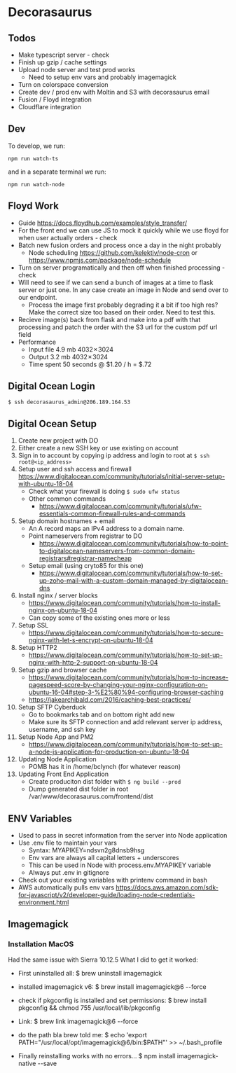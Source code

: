 # Decorasaurus

## Todos
- Make typescript server - check
- Finish up gzip / cache settings
- Upload node server and test prod works 
  - Need to setup env vars and probably imagemagick
- Turn on colorspace conversion
- Create dev / prod env with Moltin and S3 with decorasaurus email
- Fusion / Floyd integration
- Cloudflare integration

## Dev
To develop, we run: 

`npm run watch-ts`

and in a separate terminal we run:

`npm run watch-node`

## Floyd Work
- Guide https://docs.floydhub.com/examples/style_transfer/
- For the front end we can use JS to mock it quickly while we use floyd for when user actually orders  - check
- Batch new fusion orders and process once a day in the night probably
    - Node scheduling https://github.com/kelektiv/node-cron or https://www.npmjs.com/package/node-schedule
- Turn on server programatically and then off when finished processing - check
- Will need to see if we can send a bunch of images at a time to flask server or just one. In any case create an image in Node and send over to our endpoint.
    - Process the image first probably degrading it a bit if too high res? Make the correct size too based on their order. Need to test this.
- Recieve image(s) back from flask and make into a pdf with that processing and patch the order with the S3 url for the custom pdf url field
- Performance
    - Input file 4.9 mb 4032 × 3024
    - Output 3.2 mb 4032 × 3024
    - Time spent 50 seconds @ $1.20 / h = $.72

## Digital Ocean Login
`$ ssh decorasaurus_admin@206.189.164.53`

## Digital Ocean Setup
1. Create new project with DO
2. Either create a new SSH key or use existing on account
3. Sign in to account by copying ip address and login to root at `$ ssh root@<ip_address>`
4. Setup user and ssh access and firewall https://www.digitalocean.com/community/tutorials/initial-server-setup-with-ubuntu-18-04
    - Check what your firewall is doing `$ sudo ufw status`
    - Other common commands 
      - https://www.digitalocean.com/community/tutorials/ufw-essentials-common-firewall-rules-and-commands
5. Setup domain hostnames + email
    - An A record maps an IPv4 address to a domain name.
    - Point nameservers from registrar to DO  
      - https://www.digitalocean.com/community/tutorials/how-to-point-to-digitalocean-nameservers-from-common-domain-registrars#registrar-namecheap 
    - Setup email (using cryto85 for this one) 
      - https://www.digitalocean.com/community/tutorials/how-to-set-up-zoho-mail-with-a-custom-domain-managed-by-digitalocean-dns
6. Install nginx / server blocks
    - https://www.digitalocean.com/community/tutorials/how-to-install-nginx-on-ubuntu-18-04
    - Can copy some of the existing ones more or less
7. Setup SSL 
    - https://www.digitalocean.com/community/tutorials/how-to-secure-nginx-with-let-s-encrypt-on-ubuntu-18-04
8. Setup HTTP2
    - https://www.digitalocean.com/community/tutorials/how-to-set-up-nginx-with-http-2-support-on-ubuntu-18-04
9. Setup gzip and browser cache
      - https://www.digitalocean.com/community/tutorials/how-to-increase-pagespeed-score-by-changing-your-nginx-configuration-on-ubuntu-16-04#step-3-%E2%80%94-configuring-browser-caching
      - https://jakearchibald.com/2016/caching-best-practices/
10. Setup SFTP Cyberduck
    - Go to bookmarks tab and on bottom right add new
    - Make sure its SFTP connection and add relevant server ip address, username, and ssh key
11. Setup Node App and PM2
    - https://www.digitalocean.com/community/tutorials/how-to-set-up-a-node-js-application-for-production-on-ubuntu-18-04
12. Updating Node Application
    - POMB has it in /home/bclynch (for whatever reason)
13. Updating Front End Application
    - Create produciton dist folder with `$ ng build --prod`
    - Dump generated dist folder in root /var/www/decorasaurus.com/frontend/dist


## ENV Variables

- Used to pass in secret information from the server into Node application
- Use .env file to maintain your vars
    - Syntax: MYAPIKEY=ndsvn2g8dnsb9hsg
    - Env vars are always all capital letters + underscores
    - This can be used in Node with process.env.MYAPIKEY variable
    - Always put .env in gitignore
- Check out your existing variables with printenv command in bash
- AWS automatically pulls env vars https://docs.aws.amazon.com/sdk-for-javascript/v2/developer-guide/loading-node-credentials-environment.html


## Imagemagick

### Installation MacOS
Had the same issue with Sierra 10.12.5
What I did to get it worked:
- First uninstalled all:
$ brew uninstall imagemagick
- installed imagemagick v6:
$ brew install imagemagick@6 --force
- check if pkgconfig is installed and set permissions:
$ brew install pkgconfig && chmod 755 /usr/local/lib/pkgconfig
- Link:
$ brew link imagemagick@6 --force
- do the path bla brew told me:
$ echo 'export PATH="/usr/local/opt/imagemagick@6/bin:$PATH"' >> ~/.bash_profile

- Finally reinstalling works with no errors...
$ npm install imagemagick-native --save